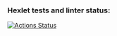### Hexlet tests and linter status:
[![Actions Status](https://github.com/kitdim/java-project-99/actions/workflows/hexlet-check.yml/badge.svg)](https://github.com/kitdim/java-project-99/actions)